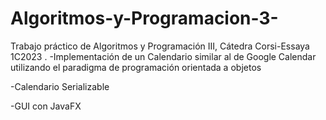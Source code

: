 # Algoritmos-y-Programacion-3-
Trabajo práctico de Algoritmos y Programación III, Cátedra Corsi-Essaya 1C2023
.
-Implementación de un Calendario similar al de Google Calendar utilizando el paradigma de programación orientada a objetos

-Calendario Serializable

-GUI con JavaFX
